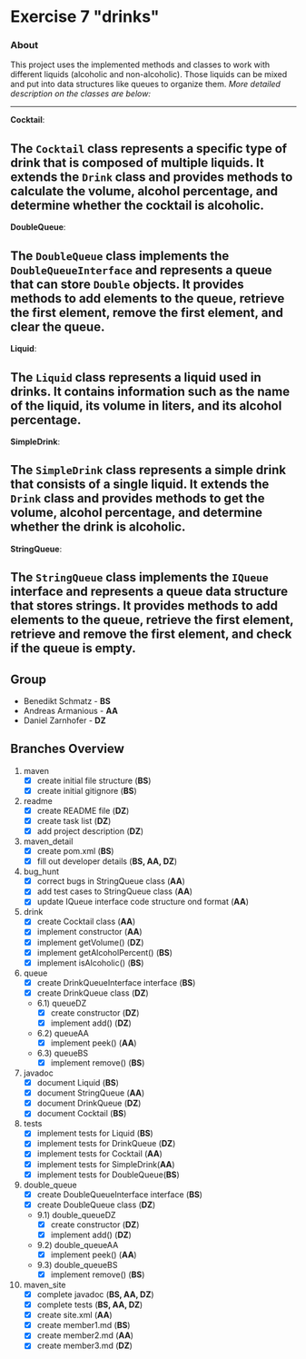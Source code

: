 # Exercise 7 "drinks"

### About
This project uses the implemented methods and classes to work with different liquids (alcoholic and non-alcoholic).
Those liquids can be mixed and put into data structures like queues to organize them.
*More detailed description on the classes are below:*

-----------------
**Cocktail**:


The `Cocktail` class represents a specific type of drink that is composed of multiple liquids.
It extends the `Drink` class and provides methods to calculate the volume, alcohol percentage,
and determine whether the cocktail is alcoholic.
-------------
**DoubleQueue**:

The `DoubleQueue` class implements the `DoubleQueueInterface` and represents a queue
that can store `Double` objects. It provides methods to add elements to the queue, retrieve the
first element, remove the first element, and clear the queue.
-----------------
**Liquid**:

The `Liquid` class represents a liquid used in drinks. It contains information such as the name of the liquid,
its volume in liters, and its alcohol percentage.
------------------

**SimpleDrink**:

The `SimpleDrink` class represents a simple drink that consists of a single liquid. It extends the `Drink` class
and provides methods to get the volume, alcohol percentage, and determine whether the drink is alcoholic.
------------

**StringQueue**:

The `StringQueue` class implements the `IQueue` interface and represents a queue data structure that stores
strings. It provides methods to add elements to the queue, retrieve the first element, retrieve and remove the
first element, and check if the queue is empty.
-----------

## Group
- Benedikt Schmatz - **BS**
- Andreas Armanious - **AA**
- Daniel Zarnhofer - **DZ**

## Branches Overview

1) maven
    - [x] create initial file structure (**BS**)
    - [x] create initial gitignore (**BS**)
2) readme
    - [x] create README file (**DZ**)
    - [x] create task list (**DZ**)
    - [x] add project description (**DZ**)
3) maven_detail
    - [x] create pom.xml (**BS**)
    - [x] fill out developer details (**BS, AA, DZ**)
4) bug_hunt
    - [x] correct bugs in StringQueue class (**AA**)
    - [x] add test cases to StringQueue class (**AA**)
    - [x] update IQueue interface code structure ond format (**AA**)
5) drink
    - [x] create Cocktail class (**AA**)
    - [x] implement constructor (**AA**)
    - [x] implement getVolume() (**DZ**)
    - [x] implement getAlcoholPercent() (**BS**)
    - [x] implement isAlcoholic() (**BS**)
6) queue
    - [x] create DrinkQueueInterface interface (**BS**)
    - [x] create DrinkQueue class (**DZ**)
    - 6.1) queueDZ
       - [x] create constructor (**DZ**)
       - [x] implement add() (**DZ**)
    - 6.2) queueAA
      - [x] implement peek() (**AA**)
    - 6.3) queueBS
      - [x] implement remove() (**BS**)
7) javadoc
    - [x] document Liquid (**BS**)
    - [x] document StringQueue (**AA**)
    - [x] document DrinkQueue (**DZ**)
    - [x] document Cocktail (**BS**)
8) tests
    - [x] implement tests for Liquid (**BS**)
    - [x] implement tests for DrinkQueue (**DZ**)
    - [x] implement tests for Cocktail (**AA**)
    - [x] implement tests for SimpleDrink(**AA**)
    - [x] implement tests for DoubleQueue(**BS**)
9) double_queue
    - [x] create DoubleQueueInterface interface (**BS**)
    - [x] create DoubleQueue class (**DZ**)
    - 9.1) double_queueDZ
       - [x] create constructor (**DZ**)
       - [x] implement add() (**DZ**)
   - 9.2) double_queueAA
       - [x] implement peek() (**AA**)
   - 9.3) double_queueBS
       - [x] implement remove() (**BS**)
10) maven_site
    - [x] complete javadoc (**BS, AA, DZ**)
    - [x] complete tests (**BS, AA, DZ**)
    - [x] create site.xml (**AA**)
    - [x] create member1.md (**BS**)
    - [x] create member2.md (**AA**)
    - [x] create member3.md (**DZ**)
